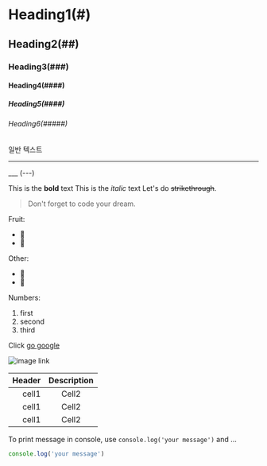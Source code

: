 <!-- Heading -->
# Heading1(#)
## Heading2(##)
### Heading3(###)
#### Heading4(####)
##### Heading5(####)
###### Heading6(#####)
일반 텍스트
<!-- Line -->
___
___ (---)

<!-- Text Attribute -->
This is the **bold** text
This is the *italic* text
Let's do ~~strikethrough~~.

<!-- Quote -->
> Don't forget to code your dream.

<!-- Bullet list -->
Fruit:
* 🍓
* 🍅

Other:
- 🌭
- 🧈

<!-- Numbered list -->
Numbers:
1. first
2. second
3. third

<!-- Link -->
Click [go google](https://google.com)

<!-- Image -->
![image link](https://image-cdn.hypb.st/https%3A%2F%2Fkr.hypebeast.com%2Ffiles%2F2021%2F09%2Fftx-nft-handwritten-test-270k-usd-ft.jpeg?w=960&cbr=1&q=90&fit=max)

<!-- Table -->
|Header|Description|
|--:|:--:|
|cell1|Cell2|
|cell1|Cell2|
|cell1|Cell2|

<!-- Code -->
To print message in console, use `console.log('your message')` and ...

```js
console.log('your message')
```


